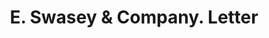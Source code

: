---
doi: 10.7916/D8BG412S
date_other: '1916'
date_other_textual: '1916'
form: correspondence
genre:
- Letters (correspondence)
name:
- E. Swasey & Company
object_in_context_url: https://biggert.cul.columbia.edu/items/view/ave_biggert_00584
subject_hierarchical_geographic:
- Portland, Maine, United States
subject_name:
- E. Swasey & Company
title: E. Swasey & Company. Letter
sort_title: E. Swasey & Company. Letter
call_number: ave_biggert_00584
coordinates:
- 43.666666666666664,-70.26666666666667
pid: ave_biggert_00584
identifiers: ave_biggert_00584
permalink: /biggert/ave_biggert_00584/
layout: iiif-image-page
---
